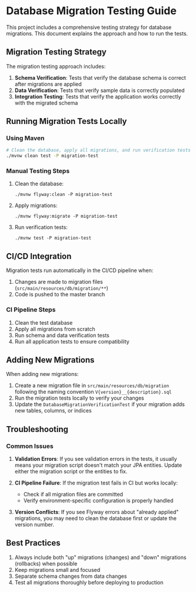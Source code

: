 # Database Migration Testing Guide

This project includes a comprehensive testing strategy for database migrations. This document explains the approach and how to run the tests.

## Migration Testing Strategy

The migration testing approach includes:

1. **Schema Verification**: Tests that verify the database schema is correct after migrations are applied
2. **Data Verification**: Tests that verify sample data is correctly populated
3. **Integration Testing**: Tests that verify the application works correctly with the migrated schema

## Running Migration Tests Locally

### Using Maven

```bash
# Clean the database, apply all migrations, and run verification tests
./mvnw clean test -P migration-test
```

### Manual Testing Steps

1. Clean the database:
   ```
   ./mvnw flyway:clean -P migration-test
   ```

2. Apply migrations:
   ```
   ./mvnw flyway:migrate -P migration-test
   ```

3. Run verification tests:
   ```
   ./mvnw test -P migration-test
   ```

## CI/CD Integration

Migration tests run automatically in the CI/CD pipeline when:

1. Changes are made to migration files (`src/main/resources/db/migration/**`)
3. Code is pushed to the master branch

### CI Pipeline Steps

1. Clean the test database
2. Apply all migrations from scratch
3. Run schema and data verification tests
4. Run all application tests to ensure compatibility

## Adding New Migrations

When adding new migrations:

1. Create a new migration file in `src/main/resources/db/migration` following the naming convention `V{version}__{description}.sql`
2. Run the migration tests locally to verify your changes
3. Update the `DatabaseMigrationVerificationTest` if your migration adds new tables, columns, or indices

## Troubleshooting

### Common Issues

1. **Validation Errors**: If you see validation errors in the tests, it usually means your migration script doesn't match your JPA entities. Update either the migration script or the entities to fix.

2. **CI Pipeline Failure**: If the migration test fails in CI but works locally:
    - Check if all migration files are committed
    - Verify environment-specific configuration is properly handled

3. **Version Conflicts**: If you see Flyway errors about "already applied" migrations, you may need to clean the database first or update the version number.

## Best Practices

1. Always include both "up" migrations (changes) and "down" migrations (rollbacks) when possible
2. Keep migrations small and focused
3. Separate schema changes from data changes
4. Test all migrations thoroughly before deploying to production